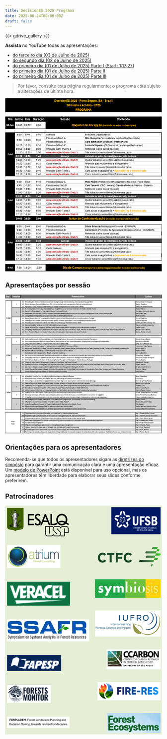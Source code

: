 ```yaml
---
title: DecisionES 2025 Programa
date: 2025-06-24T00:00:00Z
draft: false
---
```


{{< gdrive_gallery >}}

**Assista** no YouTube todas as apresentações:
<ul>
	<li><a href="https://youtube.com/live/oJH5xgxU41U?feature=share"
	       target="_blank">do terceiro dia (03 de Julho de 2025) </a></li>
	<li><a href="https://youtube.com/live/Uk_sOwxppao?feature=share"
	       target="_blank">do segundo dia (02 de Julho de 2025) </a></li>
	<li><a href="https://youtube.com/live/m10NJLkyhgI?feature=share" 
           target="_blank">do primeiro dia (01 de Julho de 2025) Parte I (Start: 1:17:27) </a></li>
	<li><a href="https://youtube.com/live/rWhHTHJlXjY?feature=share" 
           target="_blank">do primeiro dia (01 de Julho de 2025) Parte II </a></li>
	<li><a href="https://youtube.com/live/YFxrDKgFFxU?feature=share" 
           target="_blank">do primeiro dia (01 de Julho de 2025) Parte III </a></li>
</ul>

> Por favor, consulte esta página regularmente; 
> o programa está sujeito a alterações de última hora.

![Programa](/images/Programa_po_20250625.png)

## Apresentações por sessão

![Apresentadores](/images/OralPresenters_20250703.png)

## Orientações para os apresentadores

Recomenda-se que todos os apresentadores sigam as 
[diretrizes do simpósio](/pdfs/DecisionES_2025_PresentersGuidelines.pdf) 
para garantir uma comunicação clara e uma apresentação eficaz. Um 
[modelo de PowerPoint](/ppts/DecisionES2025_PPT_Template.pptx) 
está disponível para uso opcional, mas os apresentadores têm liberdade para elaborar 
seus slides conforme preferirem.

## Patrocinadores

![Patrocinadores](/images/Decisiones2025_Sponsors.png)
